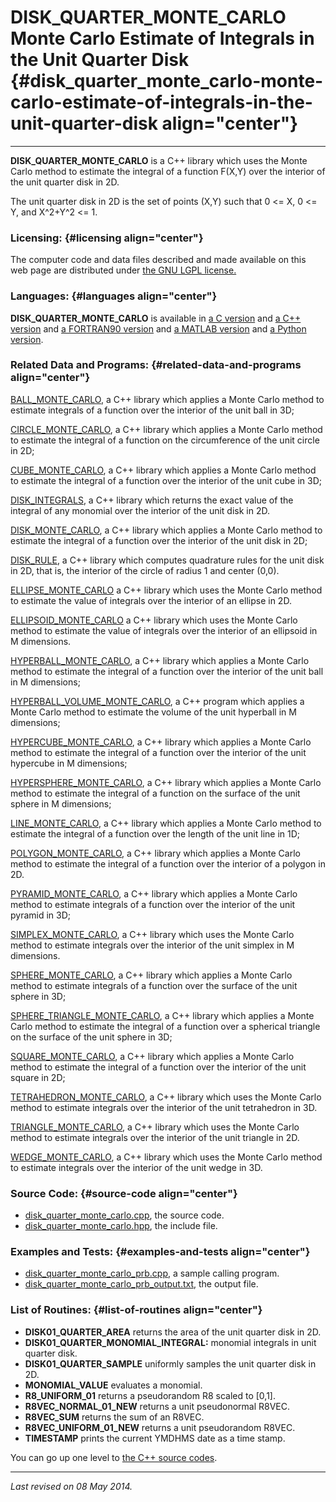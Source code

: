 DISK\_QUARTER\_MONTE\_CARLO\
Monte Carlo Estimate of Integrals in the Unit Quarter Disk {#disk_quarter_monte_carlo-monte-carlo-estimate-of-integrals-in-the-unit-quarter-disk align="center"}
==========================================================

------------------------------------------------------------------------

**DISK\_QUARTER\_MONTE\_CARLO** is a C++ library which uses the Monte
Carlo method to estimate the integral of a function F(X,Y) over the
interior of the unit quarter disk in 2D.

The unit quarter disk in 2D is the set of points (X,Y) such that 0 &lt;=
X, 0 &lt;= Y, and X\^2+Y\^2 &lt;= 1.

### Licensing: {#licensing align="center"}

The computer code and data files described and made available on this
web page are distributed under [the GNU LGPL
license.](../../txt/gnu_lgpl.txt)

### Languages: {#languages align="center"}

**DISK\_QUARTER\_MONTE\_CARLO** is available in [a C
version](../../c_src/disk_quarter_monte_carlo/disk_quarter_monte_carlo.html)
and [a C++
version](../../cpp_src/disk_quarter_monte_carlo/disk_quarter_monte_carlo.html)
and [a FORTRAN90
version](../../f_src/disk_quarter_monte_carlo/disk_quarter_monte_carlo.html)
and [a MATLAB
version](../../m_src/disk_quarter_monte_carlo/disk_quarter_monte_carlo.html)
and [a Python
version](../../py_src/disk_quarter_monte_carlo/disk_quarter_monte_carlo.html).

### Related Data and Programs: {#related-data-and-programs align="center"}

[BALL\_MONTE\_CARLO](../../cpp_src/ball_monte_carlo/ball_monte_carlo.html),
a C++ library which applies a Monte Carlo method to estimate integrals
of a function over the interior of the unit ball in 3D;

[CIRCLE\_MONTE\_CARLO](../../cpp_src/circle_monte_carlo/circle_monte_carlo.html),
a C++ library which applies a Monte Carlo method to estimate the
integral of a function on the circumference of the unit circle in 2D;

[CUBE\_MONTE\_CARLO](../../cpp_src/cube_monte_carlo/cube_monte_carlo.html),
a C++ library which applies a Monte Carlo method to estimate the
integral of a function over the interior of the unit cube in 3D;

[DISK\_INTEGRALS](../../cpp_src/disk_integrals/disk_integrals.html), a
C++ library which returns the exact value of the integral of any
monomial over the interior of the unit disk in 2D.

[DISK\_MONTE\_CARLO](../../cpp_src/disk_monte_carlo/disk_monte_carlo.html),
a C++ library which applies a Monte Carlo method to estimate the
integral of a function over the interior of the unit disk in 2D;

[DISK\_RULE](../../cpp_src/disk_rule/disk_rule.html), a C++ library
which computes quadrature rules for the unit disk in 2D, that is, the
interior of the circle of radius 1 and center (0,0).

[ELLIPSE\_MONTE\_CARLO](../../cpp_src/ellipse_monte_carlo/ellipse_monte_carlo.html)
a C++ library which uses the Monte Carlo method to estimate the value of
integrals over the interior of an ellipse in 2D.

[ELLIPSOID\_MONTE\_CARLO](../../cpp_src/ellipsoid_monte_carlo/ellipsoid_monte_carlo.html)
a C++ library which uses the Monte Carlo method to estimate the value of
integrals over the interior of an ellipsoid in M dimensions.

[HYPERBALL\_MONTE\_CARLO](../../cpp_src/hyperball_monte_carlo/hyperball_monte_carlo.html),
a C++ library which applies a Monte Carlo method to estimate the
integral of a function over the interior of the unit ball in M
dimensions;

[HYPERBALL\_VOLUME\_MONTE\_CARLO](../../cpp_src/hyperball_volume_monte_carlo/hyperball_volume_monte_carlo.html),
a C++ program which applies a Monte Carlo method to estimate the volume
of the unit hyperball in M dimensions;

[HYPERCUBE\_MONTE\_CARLO](../../cpp_src/hypercube_monte_carlo/hypercube_monte_carlo.html),
a C++ library which applies a Monte Carlo method to estimate the
integral of a function over the interior of the unit hypercube in M
dimensions;

[HYPERSPHERE\_MONTE\_CARLO](../../cpp_src/hypersphere_monte_carlo/hypersphere_monte_carlo.html),
a C++ library which applies a Monte Carlo method to estimate the
integral of a function on the surface of the unit sphere in M
dimensions;

[LINE\_MONTE\_CARLO](../../cpp_src/line_monte_carlo/line_monte_carlo.html),
a C++ library which applies a Monte Carlo method to estimate the
integral of a function over the length of the unit line in 1D;

[POLYGON\_MONTE\_CARLO](../../cpp_src/polygon_monte_carlo/polygon_monte_carlo.html),
a C++ library which applies a Monte Carlo method to estimate the
integral of a function over the interior of a polygon in 2D.

[PYRAMID\_MONTE\_CARLO](../../cpp_src/pyramid_monte_carlo/pyramid_monte_carlo.html),
a C++ library which applies a Monte Carlo method to estimate integrals
of a function over the interior of the unit pyramid in 3D;

[SIMPLEX\_MONTE\_CARLO](../../cpp_src/simplex_monte_carlo/simplex_monte_carlo.html),
a C++ library which uses the Monte Carlo method to estimate integrals
over the interior of the unit simplex in M dimensions.

[SPHERE\_MONTE\_CARLO](../../cpp_src/sphere_monte_carlo/sphere_monte_carlo.html),
a C++ library which applies a Monte Carlo method to estimate integrals
of a function over the surface of the unit sphere in 3D;

[SPHERE\_TRIANGLE\_MONTE\_CARLO](../../cpp_src/sphere_triangle_monte_carlo/sphere_triangle_monte_carlo.html),
a C++ library which applies a Monte Carlo method to estimate the
integral of a function over a spherical triangle on the surface of the
unit sphere in 3D;

[SQUARE\_MONTE\_CARLO](../../cpp_src/square_monte_carlo/square_monte_carlo.html),
a C++ library which applies a Monte Carlo method to estimate the
integral of a function over the interior of the unit square in 2D;

[TETRAHEDRON\_MONTE\_CARLO](../../cpp_src/tetrahedron_monte_carlo/tetrahedron_monte_carlo.html),
a C++ library which uses the Monte Carlo method to estimate integrals
over the interior of the unit tetrahedron in 3D.

[TRIANGLE\_MONTE\_CARLO](../../cpp_src/triangle_monte_carlo/triangle_monte_carlo.html),
a C++ library which uses the Monte Carlo method to estimate integrals
over the interior of the unit triangle in 2D.

[WEDGE\_MONTE\_CARLO](../../cpp_src/wedge_monte_carlo/wedge_monte_carlo.html),
a C++ library which uses the Monte Carlo method to estimate integrals
over the interior of the unit wedge in 3D.

### Source Code: {#source-code align="center"}

-   [disk\_quarter\_monte\_carlo.cpp](disk_quarter_monte_carlo.cpp), the
    source code.
-   [disk\_quarter\_monte\_carlo.hpp](disk_quarter_monte_carlo.hpp), the
    include file.

### Examples and Tests: {#examples-and-tests align="center"}

-   [disk\_quarter\_monte\_carlo\_prb.cpp](disk_quarter_monte_carlo_prb.cpp),
    a sample calling program.
-   [disk\_quarter\_monte\_carlo\_prb\_output.txt](disk_quarter_monte_carlo_prb_output.txt),
    the output file.

### List of Routines: {#list-of-routines align="center"}

-   **DISK01\_QUARTER\_AREA** returns the area of the unit quarter disk
    in 2D.
-   **DISK01\_QUARTER\_MONOMIAL\_INTEGRAL:** monomial integrals in unit
    quarter disk.
-   **DISK01\_QUARTER\_SAMPLE** uniformly samples the unit quarter disk
    in 2D.
-   **MONOMIAL\_VALUE** evaluates a monomial.
-   **R8\_UNIFORM\_01** returns a pseudorandom R8 scaled to \[0,1\].
-   **R8VEC\_NORMAL\_01\_NEW** returns a unit pseudonormal R8VEC.
-   **R8VEC\_SUM** returns the sum of an R8VEC.
-   **R8VEC\_UNIFORM\_01\_NEW** returns a unit pseudorandom R8VEC.
-   **TIMESTAMP** prints the current YMDHMS date as a time stamp.

You can go up one level to [the C++ source codes](../cpp_src.html).

------------------------------------------------------------------------

*Last revised on 08 May 2014.*
